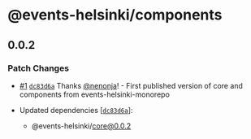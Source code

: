 # @events-helsinki/components

## 0.0.2

### Patch Changes

- [#1](https://github.com/City-of-Helsinki/events-helsinki-monorepo/pull/1) [`dc83d6a`](https://github.com/City-of-Helsinki/events-helsinki-monorepo/commit/dc83d6a1a104e8a02ff481542adf39cd226e964e) Thanks [@nenonja](https://github.com/nenonja)! - First published version of core and components from events-helsinki-monorepo

- Updated dependencies [[`dc83d6a`](https://github.com/City-of-Helsinki/events-helsinki-monorepo/commit/dc83d6a1a104e8a02ff481542adf39cd226e964e)]:
  - @events-helsinki/core@0.0.2
